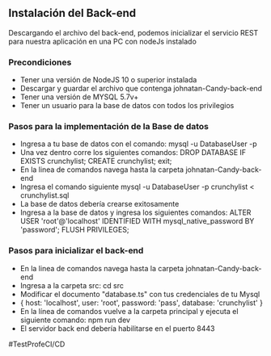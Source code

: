 <h2>Instalación del Back-end</h2>

<p>
  Descargando el archivo del back-end, podemos inicializar el servicio REST para nuestra aplicación en una PC con nodeJs instalado
</p>

<h3>Precondiciones</h3>
<ul>
  <li>Tener una versión de NodeJS 10 o superior instalada</li>
  <li>Descargar y guardar el archivo que contenga johnatan-Candy-back-end</li>
  <li>Tener una versión de MYSQL 5.7v+</li> 
  <li>Tener un usuario para la base de datos con todos los privilegios</li>
</ul>

<h3>Pasos para la implementación de la Base de datos</h3>
<ul>
  <li>Ingresa a tu base de datos con el comando: mysql -u DatabaseUser -p</li>
  <li>Una vez dentro corre los siguientes comandos:  DROP DATABASE IF EXISTS crunchylist; CREATE crunchylist; exit;</li>
  <li>En la linea de comandos navega hasta la carpeta johnatan-Candy-back-end</li> 
  <li>Ingresa el comando siguiente mysql -u DatabaseUser -p crunchylist < crunchylist.sql</li>
  <li>La base de datos debería crearse exitosamente</li>
  <li>Ingresa a la base de datos y ingresa los siguientes comandos: ALTER USER 'root'@'localhost' IDENTIFIED WITH mysql_native_password BY 'password'; FLUSH PRIVILEGES;</li>
</ul>
<h3>Pasos para inicializar el back-end</h3>
<ul>
  <li>En la linea de comandos navega hasta la carpeta johnatan-Candy-back-end</li> 
  <li>Ingresa a la carpeta src: cd src</li>
  <li>Modificar el documento "database.ts" con tus credenciales de tu Mysql</li>
  <li>{
        host: 'localhost',
        user: 'root',
        password: 'pass',
        database: 'crunchylist'
    }</li>
  <li>En la línea de comandos vuelve a la carpeta principal y ejecuta el siguiente comando: npm run dev</li>
  <li>El servidor back end debería habilitarse en el puerto 8443</li>
</ul>

#TestProfeCI/CD
